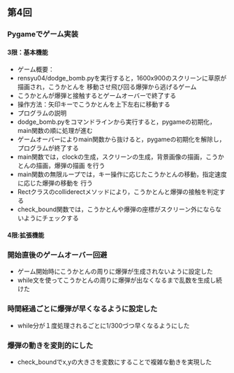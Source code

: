## 第4回
### Pygameでゲーム実装
#### 3限：基本機能
- ゲーム概要：
- rensyu04/dodge_bomb.pyを実行すると，1600x900のスクリーンに草原が描画され，こうかとんを
移動させ飛び回る爆弾から逃げるゲーム
- こうかとんが爆弾と接触するとゲームオーバーで終了する
- 操作方法：矢印キーでこうかとんを上下左右に移動する
- プログラムの説明
- dodge_bomb.pyをコマンドラインから実行すると，pygameの初期化，main関数の順に処理が進む
- ゲームオーバーによりmain関数から抜けると，pygameの初期化を解除し，プログラムが終了する
- main関数では，clockの生成，スクリーンの生成，背景画像の描画，こうかとんの描画，爆弾の描画
を行う
- main関数の無限ループでは，キー操作に応じたこうかとんの移動，指定速度に応じた爆弾の移動を
行う
- Rectクラスのcolliderectメソッドにより，こうかとんと爆弾の接触を判定する
- check_bound関数では，こうかとんや爆弾の座標がスクリーン外にならないようにチェックする
#### 4限:拡張機能
### 開始直後のゲームオーバー回避
- ゲーム開始時にこうかとんの周りに爆弾が生成されないように設定した
- while文を使ってこうかとんの周りに爆弾が出なくなるまで乱数を生成し続けた
### 時間経過ごとに爆弾が早くなるように設定した
- while分が１度処理されるごとに1/300づつ早くなるようにした
### 爆弾の動きを変則的にした
- check_boundでx,yの大きさを変数にすることで複雑な動きを実現した